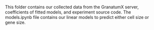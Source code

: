 This folder contains our collected data from the GranatumX server, coefficients of fitted models, and experiment source code.
The models.ipynb file contains our linear models to predict either cell size or gene size.
